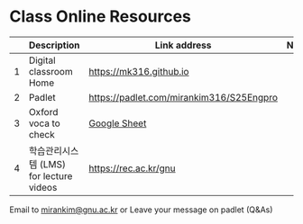 # Class Online Resources

||Description|Link address|Notes|
|--|--|--|--|
|1| Digital classroom Home| https://mk316.github.io|
|2| Padlet | https://padlet.com/mirankim316/S25Engpro |
|3| Oxford voca to check | [Google Sheet](https://docs.google.com/spreadsheets/d/1Mdg9aSWt71uqkwoK5xU2v2sO9QMYxl-uEhCRW4ogwno/edit?usp=sharing)|
|4| 학습관리시스템 (LMS) for lecture videos | https://rec.ac.kr/gnu |

Email to mirankim@gnu.ac.kr or Leave your message on padlet (Q&As)
